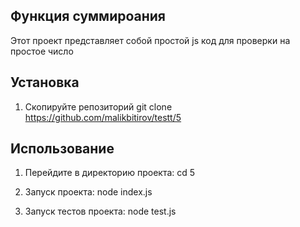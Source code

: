 ## Функция суммироания
Этот проект представляет собой простой js код для проверки на простое число

## Установка
1. Скопируйте репозиторий 
git clone https://github.com/malikbitirov/testt/5

## Использование
1. Перейдите в директорию проекта:
cd 5

2. Запуск проекта:
node index.js

3. Запуск тестов проекта:
node test.js
